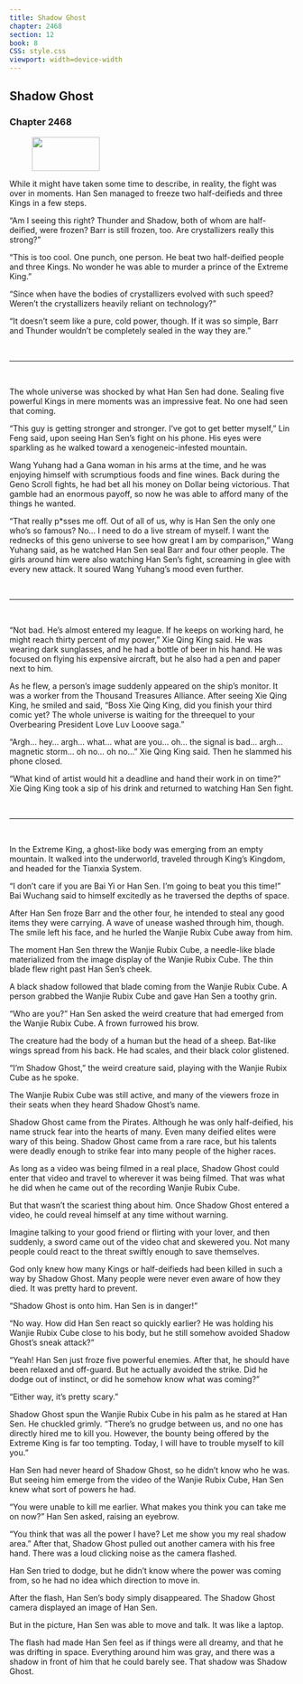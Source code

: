 ```yaml
---
title: Shadow Ghost
chapter: 2468
section: 12
book: 8
CSS: style.css
viewport: width=device-width
---
```


## Shadow Ghost

### Chapter 2468

<figure>
	<img src="../Images/gem.gif" alt="" id="gem" width="120" height="60" />
</figure>

While it might have taken some time to describe, in reality, the fight was over in moments. Han Sen managed to freeze two half-deifieds and three Kings in a few steps.

“Am I seeing this right? Thunder and Shadow, both of whom are half-deified, were frozen? Barr is still frozen, too. Are crystallizers really this strong?”

“This is too cool. One punch, one person. He beat two half-deified people and three Kings. No wonder he was able to murder a prince of the Extreme King.”

“Since when have the bodies of crystallizers evolved with such speed? Weren’t the crystallizers heavily reliant on technology?”

“It doesn’t seem like a pure, cold power, though. If it was so simple, Barr and Thunder wouldn’t be completely sealed in the way they are.”

<br>

*****

<br>

The whole universe was shocked by what Han Sen had done. Sealing five powerful Kings in mere moments was an impressive feat. No one had seen that coming.

“This guy is getting stronger and stronger. I’ve got to get better myself,” Lin Feng said, upon seeing Han Sen’s fight on his phone. His eyes were sparkling as he walked toward a xenogeneic-infested mountain.

Wang Yuhang had a Gana woman in his arms at the time, and he was enjoying himself with scrumptious foods and fine wines. Back during the Geno Scroll fights, he had bet all his money on Dollar being victorious. That gamble had an enormous payoff, so now he was able to afford many of the things he wanted.

“That really p*sses me off. Out of all of us, why is Han Sen the only one who’s so famous? No… I need to do a live stream of myself. I want the rednecks of this geno universe to see how great I am by comparison,” Wang Yuhang said, as he watched Han Sen seal Barr and four other people. The girls around him were also watching Han Sen’s fight, screaming in glee with every new attack. It soured Wang Yuhang’s mood even further.

<br>

*****

<br>

“Not bad. He’s almost entered my league. If he keeps on working hard, he might reach thirty percent of my power,” Xie Qing King said. He was wearing dark sunglasses, and he had a bottle of beer in his hand. He was focused on flying his expensive aircraft, but he also had a pen and paper next to him.

As he flew, a person’s image suddenly appeared on the ship’s monitor. It was a worker from the Thousand Treasures Alliance. After seeing Xie Qing King, he smiled and said, “Boss Xie Qing King, did you finish your third comic yet? The whole universe is waiting for the threequel to your Overbearing President Love Luv Looove saga.”

“Argh… hey… argh… what… what are you… oh… the signal is bad… argh… magnetic storm… oh no… oh no…” Xie Qing King said. Then he slammed his phone closed.

“What kind of artist would hit a deadline and hand their work in on time?” Xie Qing King took a sip of his drink and returned to watching Han Sen fight.

<br>

*****

<br>

In the Extreme King, a ghost-like body was emerging from an empty mountain. It walked into the underworld, traveled through King’s Kingdom, and headed for the Tianxia System.

“I don’t care if you are Bai Yi or Han Sen. I’m going to beat you this time!” Bai Wuchang said to himself excitedly as he traversed the depths of space.

After Han Sen froze Barr and the other four, he intended to steal any good items they were carrying. A wave of unease washed through him, though. The smile left his face, and he hurled the Wanjie Rubix Cube away from him.

The moment Han Sen threw the Wanjie Rubix Cube, a needle-like blade materialized from the image display of the Wanjie Rubix Cube. The thin blade flew right past Han Sen’s cheek.

A black shadow followed that blade coming from the Wanjie Rubix Cube. A person grabbed the Wanjie Rubix Cube and gave Han Sen a toothy grin.

“Who are you?” Han Sen asked the weird creature that had emerged from the Wanjie Rubix Cube. A frown furrowed his brow.

The creature had the body of a human but the head of a sheep. Bat-like wings spread from his back. He had scales, and their black color glistened.

“I’m Shadow Ghost,” the weird creature said, playing with the Wanjie Rubix Cube as he spoke.

The Wanjie Rubix Cube was still active, and many of the viewers froze in their seats when they heard Shadow Ghost’s name.

Shadow Ghost came from the Pirates. Although he was only half-deified, his name struck fear into the hearts of many. Even many deified elites were wary of this being. Shadow Ghost came from a rare race, but his talents were deadly enough to strike fear into many people of the higher races.

As long as a video was being filmed in a real place, Shadow Ghost could enter that video and travel to wherever it was being filmed. That was what he did when he came out of the recording Wanjie Rubix Cube.

But that wasn’t the scariest thing about him. Once Shadow Ghost entered a video, he could reveal himself at any time without warning.

Imagine talking to your good friend or flirting with your lover, and then suddenly, a sword came out of the video chat and skewered you. Not many people could react to the threat swiftly enough to save themselves.

God only knew how many Kings or half-deifieds had been killed in such a way by Shadow Ghost. Many people were never even aware of how they died. It was pretty hard to prevent.

“Shadow Ghost is onto him. Han Sen is in danger!”

“No way. How did Han Sen react so quickly earlier? He was holding his Wanjie Rubix Cube close to his body, but he still somehow avoided Shadow Ghost’s sneak attack?”

“Yeah! Han Sen just froze five powerful enemies. After that, he should have been relaxed and off-guard. But he actually avoided the strike. Did he dodge out of instinct, or did he somehow know what was coming?”

“Either way, it’s pretty scary.”

Shadow Ghost spun the Wanjie Rubix Cube in his palm as he stared at Han Sen. He chuckled grimly. “There’s no grudge between us, and no one has directly hired me to kill you. However, the bounty being offered by the Extreme King is far too tempting. Today, I will have to trouble myself to kill you.”

Han Sen had never heard of Shadow Ghost, so he didn’t know who he was. But seeing him emerge from the video of the Wanjie Rubix Cube, Han Sen knew what sort of powers he had.

“You were unable to kill me earlier. What makes you think you can take me on now?” Han Sen asked, raising an eyebrow.

“You think that was all the power I have? Let me show you my real shadow area.” After that, Shadow Ghost pulled out another camera with his free hand. There was a loud clicking noise as the camera flashed.

Han Sen tried to dodge, but he didn’t know where the power was coming from, so he had no idea which direction to move in.

After the flash, Han Sen’s body simply disappeared. The Shadow Ghost camera displayed an image of Han Sen.

But in the picture, Han Sen was able to move and talk. It was like a laptop.

The flash had made Han Sen feel as if things were all dreamy, and that he was drifting in space. Everything around him was gray, and there was a shadow in front of him that he could barely see. That shadow was Shadow Ghost.